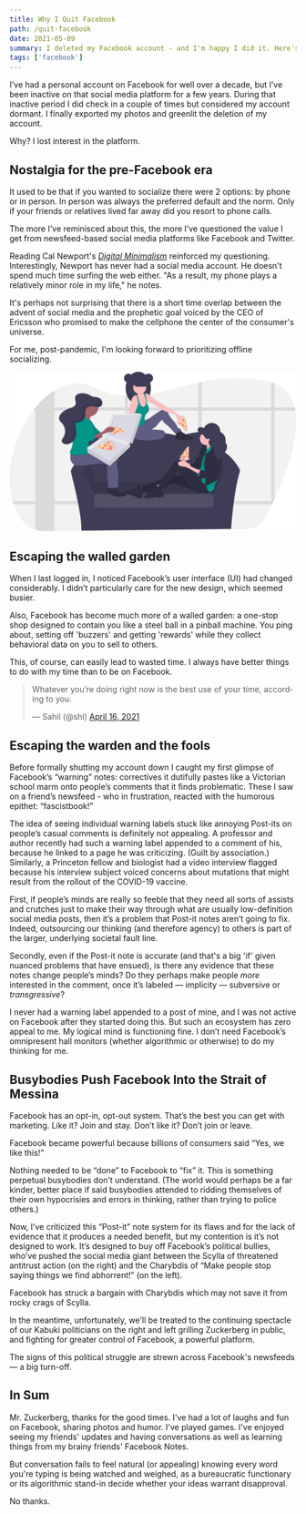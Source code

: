 ```yaml
---
title: Why I Quit Facebook
path: /quit-facebook
date: 2021-05-09
summary: I deleted my Facebook account - and I'm happy I did it. Here's why.
tags: ['facebook']
---
```


I’ve had a personal account on Facebook for well over a decade, but I’ve been inactive on that social media platform for a few years. During that inactive period I did check in a couple of times but considered my account dormant. I finally exported my photos and greenlit the deletion of my account.

Why? I lost interest in the platform. 

## Nostalgia for the pre-Facebook era

It used to be that if you wanted to socialize there were 2 options: by phone or in person. In person was always the preferred default and the norm. Only if your friends or relatives lived far away did you resort to phone calls. 

The more I’ve reminisced about this, the more I’ve questioned the value I get from newsfeed-based social media platforms like Facebook and Twitter. 

Reading Cal Newport's <em><a href="https://www.amazon.com/Digital-Minimalism-Choosing-Focused-Noisy/dp/0525542876/" target="blank">Digital Minimalism</a></em>  reinforced my questioning. Interestingly, Newport has never had a social media account. He doesn't spend much time surfing the web either. "As a result, my phone plays a relatively minor role in my life," he notes.

It's perhaps not surprising that there is a short time overlap between the advent of social media and the prophetic goal voiced by the CEO of Ericsson who promised to make the cellphone the center of the consumer's universe. 

For me, post-pandemic, I'm looking forward to prioritizing offline socializing.

![pizza-party](../static/pizza-party.svg)

## Escaping the walled garden

When I last logged in, I noticed Facebook’s user interface (UI) had changed considerably. I didn’t particularly care for the new design, which seemed busier. 

Also, Facebook has become much more of a walled garden: a one-stop shop designed to contain you like a steel ball in a pinball machine. You ping about, setting off 'buzzers' and getting 'rewards' while they collect behavioral data on you to sell to others.

This, of course, can easily lead to wasted time. I always have better things to do with my time than to be on Facebook.

<blockquote class="twitter-tweet"><p lang="en" dir="ltr">Whatever you’re doing right now is the best use of your time, according to you.</p>&mdash; Sahil (@shl) <a href="https://twitter.com/shl/status/1383072769793925123?ref_src=twsrc%5Etfw">April 16, 2021</a></blockquote> <script async src="https://platform.twitter.com/widgets.js" charset="utf-8"></script>

## Escaping the warden and the fools

Before formally shutting my account down I caught my first glimpse of Facebook’s “warning” notes: correctives it dutifully pastes like a Victorian school marm onto people’s comments that it finds problematic. These I saw on a friend’s newsfeed - who in frustration, reacted with the humorous epithet: “fascistbook!”

The idea of seeing individual warning labels stuck like annoying Post-its on people’s casual comments is definitely not appealing. A professor and author recently had such a warning label appended to a comment of his, because he linked to a page he was criticizing. (Guilt by association.) Similarly, a Princeton fellow and biologist had a video interview flagged because his interview subject voiced concerns about mutations that might result from the rollout of the COVID-19 vaccine. 

First, if people’s minds are really so feeble that they need all sorts of assists and crutches just to make their way through what are usually low-definition social media posts, then it’s a problem that Post-it notes aren’t going to fix. Indeed, outsourcing our thinking (and therefore agency) to others is part of the larger, underlying societal fault line. 

Secondly, even if the Post-it note is accurate (and that's a big 'if' given nuanced problems that have ensued), is there any evidence that these notes change people’s minds? Do they perhaps make people <em>more</em> interested in the comment, once it’s labeled — implicity —  subversive or <em>transgressive</em>?

I never had a warning label appended to a post of mine, and I was not active on Facebook after they started doing this. But such an ecosystem has zero appeal to me. My logical mind is functioning fine. I don’t need Facebook’s omnipresent hall monitors (whether algorithmic or otherwise) to do my thinking for me. 

## Busybodies Push Facebook Into the Strait of Messina

Facebook has an opt-in, opt-out system. That’s the best you can get with marketing. Like it? Join and stay. Don’t like it? Don’t join or leave. 

Facebook became powerful because billions of consumers said “Yes, we like this!” 

Nothing needed to be “done” to Facebook to “fix” it. This is something perpetual busybodies don’t understand. (The world would perhaps be a far kinder, better place if said busybodies attended to ridding themselves of their own hypocrisies and errors in thinking, rather than trying to police others.)

Now, I’ve criticized this “Post-it” note system for its flaws and for the lack of evidence that it produces a needed benefit, but my contention is it’s not designed to work. It’s designed to buy off Facebook’s political bullies, who’ve pushed the social media giant between the Scylla of threatened antitrust action (on the right) and the Charybdis of “Make people stop saying things we find abhorrent!” (on the left).

Facebook has struck a bargain with Charybdis which may not save it from rocky crags of Scylla. 

In the meantime, unfortunately, we'll be treated to the continuing spectacle of our Kabuki politicians on the right and left grilling Zuckerberg in public, and fighting for greater control of Facebook, a powerful platform. 

The signs of this political struggle are strewn across Facebook's newsfeeds — a big turn-off.

## In Sum

Mr. Zuckerberg, thanks for the good times. I've had a lot of laughs and fun on Facebook, sharing photos and humor. I've played games. I've enjoyed seeing my friends' updates and having conversations as well as learning things from my brainy friends' Facebook Notes.

But conversation fails to feel natural (or appealing) knowing every word you're typing is being watched and weighed, as a bureaucratic functionary or its algorithmic stand-in decide whether your ideas warrant disapproval. 

No thanks. 

